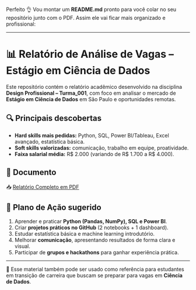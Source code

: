 Perfeito 👌 Vou montar um **README.md** pronto para você colar no seu repositório junto com o PDF. Assim ele vai ficar mais organizado e profissional:

---

# 📊 Relatório de Análise de Vagas – Estágio em Ciência de Dados

Este repositório contém o relatório acadêmico desenvolvido na disciplina **Design Profissional – Turma\_001**, com foco em analisar o mercado de **Estágio em Ciência de Dados** em São Paulo e oportunidades remotas.

## 🔍 Principais descobertas

* **Hard skills mais pedidas:** Python, SQL, Power BI/Tableau, Excel avançado, estatística básica.
* **Soft skills valorizadas:** comunicação, trabalho em equipe, proatividade.
* **Faixa salarial média:** R\$ 2.000 (variando de R\$ 1.700 a R\$ 4.000).

## 📄 Documento

📥 [Relatório Completo em PDF](./Relatorio_Ciencia_Dados_Estagio.pdf)

## 🚀 Plano de Ação sugerido

1. Aprender e praticar **Python (Pandas, NumPy), SQL e Power BI**.
2. Criar **projetos práticos no GitHub** (2 notebooks + 1 dashboard).
3. Estudar estatística básica e machine learning introdutório.
4. Melhorar **comunicação**, apresentando resultados de forma clara e visual.
5. Participar de **grupos e hackathons** para ganhar experiência prática.

---

🔗 Esse material também pode ser usado como referência para estudantes em transição de carreira que buscam se preparar para vagas em **Ciência de Dados**.


